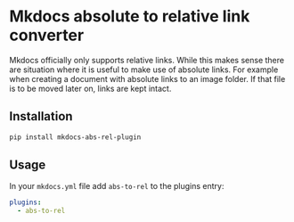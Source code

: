 # Mkdocs absolute to relative link converter

Mkdocs officially only supports relative links. While this makes sense there are situation where it is useful to make use of absolute links. For example when creating a document with absolute links to an image folder. 
If that file is to be moved later on, links are kept intact.

## Installation

```bash
pip install mkdocs-abs-rel-plugin
```


## Usage

In your `mkdocs.yml` file add `abs-to-rel` to the plugins entry:

```yaml
plugins:
  - abs-to-rel
```